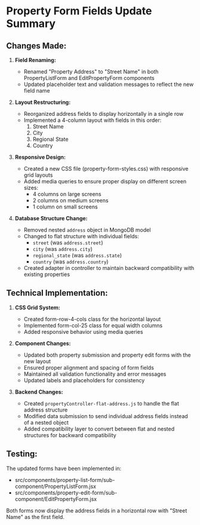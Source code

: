# Property Form Fields Update Summary

## Changes Made:

1. **Field Renaming:**
   - Renamed "Property Address" to "Street Name" in both PropertyListForm and EditPropertyForm components
   - Updated placeholder text and validation messages to reflect the new field name

2. **Layout Restructuring:**
   - Reorganized address fields to display horizontally in a single row
   - Implemented a 4-column layout with fields in this order:
     1. Street Name
     2. City
     3. Regional State
     4. Country

3. **Responsive Design:**
   - Created a new CSS file (property-form-styles.css) with responsive grid layouts
   - Added media queries to ensure proper display on different screen sizes:
     - 4 columns on large screens
     - 2 columns on medium screens
     - 1 column on small screens

4. **Database Structure Change:**
   - Removed nested `address` object in MongoDB model
   - Changed to flat structure with individual fields:
     - `street` (was `address.street`)
     - `city` (was `address.city`) 
     - `regional_state` (was `address.state`)
     - `country` (was `address.country`)
   - Created adapter in controller to maintain backward compatibility with existing properties

## Technical Implementation:

1. **CSS Grid System:**
   - Created form-row-4-cols class for the horizontal layout
   - Implemented form-col-25 class for equal width columns
   - Added responsive behavior using media queries

2. **Component Changes:**
   - Updated both property submission and property edit forms with the new layout
   - Ensured proper alignment and spacing of form fields
   - Maintained all validation functionality and error messages
   - Updated labels and placeholders for consistency

3. **Backend Changes:**
   - Created `propertyController-flat-address.js` to handle the flat address structure
   - Modified data submission to send individual address fields instead of a nested object
   - Added compatibility layer to convert between flat and nested structures for backward compatibility

## Testing:

The updated forms have been implemented in:
- src/components/property-list-form/sub-component/PropertyListForm.jsx
- src/components/property-edit-form/sub-component/EditPropertyForm.jsx

Both forms now display the address fields in a horizontal row with "Street Name" as the first field.
